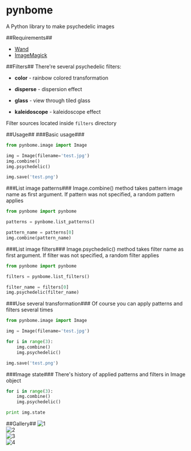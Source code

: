 pynbome
=============

A Python library to make psychedelic images

##Requirements##
* [Wand](http://wand-py.org/)
* [ImageMagick](http://imagemagick.org/)

##Filters##
There're several psychedelic filters:

* **color** - rainbow colored transformation

* **disperse** - dispersion effect

* **glass** - view through tiled glass

* **kaleidoscope** - kaleidoscope effect

Filter sources located inside <code>filters</code> directory

##Usage##
###Basic usage###
```python
from pynbome.image import Image

img = Image(filename='test.jpg')
img.combine()
img.psychedelic()

img.save('test.png')
```

###List image patterns###
Image.combine() method takes pattern image name as first argument. If pattern was not specified, a random pattern applies

```python
from pynbome import pynbome

patterns = pynbome.list_patterns()

pattern_name = patterns[0]
img.combine(pattern_name)
```

###List image filters###
Image.psychedelic() method takes filter name as first argument. If filter was not specified, a random filter applies

```python
from pynbome import pynbome

filters = pynbome.list_filters()

filter_name = filters[0]
img.psychedelic(filter_name)
```

###Use several transformation###
Of course you can apply patterns and filters several times

```python
from pynbome.image import Image

img = Image(filename='test.jpg')

for i in range(3):
    img.combine()
    img.psychedelic()

img.save('test.png')
```

###Image state###
There's history of applied patterns and filters in Image object

```python
for i in range(3):
    img.combine()
    img.psychedelic()

print img.state
```

##Gallery##
![1](http://i.imgur.com/jdVT3kI.jpg)  
![2](http://i.imgur.com/fm3wTvV.jpg)  
![3](http://i.imgur.com/OPf42cu.jpg)  
![4](http://i.imgur.com/ifj27ev.jpg)
